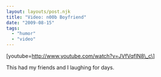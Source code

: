 ```yaml
---
layout: layouts/post.njk
title: "Video: n00b Boyfriend"
date: "2009-08-15"
tags: 
  - "humor"
  - "video"
---
```


\[youtube=http://www.youtube.com/watch?v=JVfVqfIN8\_c\]

This had my friends and I laughing for days.
